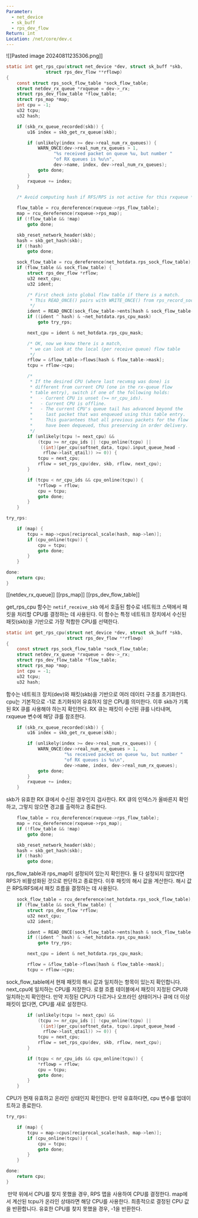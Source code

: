 ```yaml
---
Parameter:
  - net_device
  - sk_buff
  - rps_dev_flow
Return: int
Location: /net/core/dev.c
---
```


![[Pasted image 20240811235306.png]]
```c
static int get_rps_cpu(struct net_device *dev, struct sk_buff *skb,
		       struct rps_dev_flow **rflowp)
{
	const struct rps_sock_flow_table *sock_flow_table;
	struct netdev_rx_queue *rxqueue = dev->_rx;
	struct rps_dev_flow_table *flow_table;
	struct rps_map *map;
	int cpu = -1;
	u32 tcpu;
	u32 hash;

	if (skb_rx_queue_recorded(skb)) {
		u16 index = skb_get_rx_queue(skb);

		if (unlikely(index >= dev->real_num_rx_queues)) {
			WARN_ONCE(dev->real_num_rx_queues > 1,
				  "%s received packet on queue %u, but number "
				  "of RX queues is %u\n",
				  dev->name, index, dev->real_num_rx_queues);
			goto done;
		}
		rxqueue += index;
	}

	/* Avoid computing hash if RFS/RPS is not active for this rxqueue */

	flow_table = rcu_dereference(rxqueue->rps_flow_table);
	map = rcu_dereference(rxqueue->rps_map);
	if (!flow_table && !map)
		goto done;

	skb_reset_network_header(skb);
	hash = skb_get_hash(skb);
	if (!hash)
		goto done;

	sock_flow_table = rcu_dereference(net_hotdata.rps_sock_flow_table);
	if (flow_table && sock_flow_table) {
		struct rps_dev_flow *rflow;
		u32 next_cpu;
		u32 ident;

		/* First check into global flow table if there is a match.
		 * This READ_ONCE() pairs with WRITE_ONCE() from rps_record_sock_flow().
		 */
		ident = READ_ONCE(sock_flow_table->ents[hash & sock_flow_table->mask]);
		if ((ident ^ hash) & ~net_hotdata.rps_cpu_mask)
			goto try_rps;

		next_cpu = ident & net_hotdata.rps_cpu_mask;

		/* OK, now we know there is a match,
		 * we can look at the local (per receive queue) flow table
		 */
		rflow = &flow_table->flows[hash & flow_table->mask];
		tcpu = rflow->cpu;

		/*
		 * If the desired CPU (where last recvmsg was done) is
		 * different from current CPU (one in the rx-queue flow
		 * table entry), switch if one of the following holds:
		 *   - Current CPU is unset (>= nr_cpu_ids).
		 *   - Current CPU is offline.
		 *   - The current CPU's queue tail has advanced beyond the
		 *     last packet that was enqueued using this table entry.
		 *     This guarantees that all previous packets for the flow
		 *     have been dequeued, thus preserving in order delivery.
		 */
		if (unlikely(tcpu != next_cpu) &&
		    (tcpu >= nr_cpu_ids || !cpu_online(tcpu) ||
		     ((int)(per_cpu(softnet_data, tcpu).input_queue_head -
		      rflow->last_qtail)) >= 0)) {
			tcpu = next_cpu;
			rflow = set_rps_cpu(dev, skb, rflow, next_cpu);
		}

		if (tcpu < nr_cpu_ids && cpu_online(tcpu)) {
			*rflowp = rflow;
			cpu = tcpu;
			goto done;
		}
	}

try_rps:

	if (map) {
		tcpu = map->cpus[reciprocal_scale(hash, map->len)];
		if (cpu_online(tcpu)) {
			cpu = tcpu;
			goto done;
		}
	}

done:
	return cpu;
}
```

[[netdev_rx_queue]]
[[rps_map]]
[[rps_dev_flow_table]]

get_rps_cpu 함수는 `netif_receive_skb` 에서 호출된 함수로 네트워크 스택에서 패킷을 처리할 CPU를 결정하는 데 사용된다. 이 함수는 특정 네트워크 장치에서 수신된 패킷(skb)을 기반으로 가장 적합한 CPU를 선택한다.

``` c
static int get_rps_cpu(struct net_device *dev, struct sk_buff *skb,
                       struct rps_dev_flow **rflowp)
{
    const struct rps_sock_flow_table *sock_flow_table;
    struct netdev_rx_queue *rxqueue = dev->_rx;
    struct rps_dev_flow_table *flow_table;
    struct rps_map *map;
    int cpu = -1;
    u32 tcpu;
    u32 hash;
```
 
 함수는 네트워크 장치(dev)와 패킷(skb)을 기반으로 여러 데이터 구조를 초기화한다. cpu는 기본적으로 -1로 초기화되어 유효하지 않은 CPU를 의미한다. 이후 skb가 기록된 RX 큐를 사용해야 하는지 확인한다. RX 큐는 패킷이 수신된 큐를 나타내며, rxqueue 변수에 해당 큐를 참조한다.

``` c
    if (skb_rx_queue_recorded(skb)) {
        u16 index = skb_get_rx_queue(skb);

        if (unlikely(index >= dev->real_num_rx_queues)) {
            WARN_ONCE(dev->real_num_rx_queues > 1,
                      "%s received packet on queue %u, but number "
                      "of RX queues is %u\n",
                      dev->name, index, dev->real_num_rx_queues);
            goto done;
        }
        rxqueue += index;
    }
```

skb가 유효한 RX 큐에서 수신된 경우인지 검사한다. RX 큐의 인덱스가 올바른지 확인하고, 그렇지 않으면 경고를 출력하고 종료한다.

``` c
    flow_table = rcu_dereference(rxqueue->rps_flow_table);
    map = rcu_dereference(rxqueue->rps_map);
    if (!flow_table && !map)
        goto done;

    skb_reset_network_header(skb);
    hash = skb_get_hash(skb);
    if (!hash)
        goto done;
```

rps_flow_table과 rps_map이 설정되어 있는지 확인한다. 둘 다 설정되지 않았다면 RPS가 비활성화된 것으로 판단하고 종료한다. 이후 패킷의 해시 값을 계산한다. 해시 값은 RPS/RFS에서 패킷 흐름을 결정하는 데 사용된다.

``` c
    sock_flow_table = rcu_dereference(net_hotdata.rps_sock_flow_table);
    if (flow_table && sock_flow_table) {
        struct rps_dev_flow *rflow;
        u32 next_cpu;
        u32 ident;

        ident = READ_ONCE(sock_flow_table->ents[hash & sock_flow_table->mask]);
        if ((ident ^ hash) & ~net_hotdata.rps_cpu_mask)
            goto try_rps;

        next_cpu = ident & net_hotdata.rps_cpu_mask;

        rflow = &flow_table->flows[hash & flow_table->mask];
        tcpu = rflow->cpu;
```

sock_flow_table에서 현재 패킷의 해시 값과 일치하는 항목이 있는지 확인합니다. next_cpu에 일치하는 CPU를 저장한다. 로컬 흐름 테이블에서 패킷이 지정된 CPU와 일치하는지 확인한다. 만약 지정된 CPU가 다르거나 오프라인 상태이거나 큐에 더 이상 패킷이 없다면, CPU를 새로 설정한다.

``` c
        if (unlikely(tcpu != next_cpu) &&
            (tcpu >= nr_cpu_ids || !cpu_online(tcpu) ||
             ((int)(per_cpu(softnet_data, tcpu).input_queue_head -
              rflow->last_qtail)) >= 0)) {
            tcpu = next_cpu;
            rflow = set_rps_cpu(dev, skb, rflow, next_cpu);
        }

        if (tcpu < nr_cpu_ids && cpu_online(tcpu)) {
            *rflowp = rflow;
            cpu = tcpu;
            goto done;
        }
    }
```

CPU가 현재 유효하고 온라인 상태인지 확인한다. 만약 유효하다면, cpu 변수를 업데이트하고 종료한다.

``` c
try_rps:

    if (map) {
        tcpu = map->cpus[reciprocal_scale(hash, map->len)];
        if (cpu_online(tcpu)) {
            cpu = tcpu;
            goto done;
        }
    }

done:
    return cpu;
}
```

 만약 위에서 CPU를 찾지 못했을 경우, RPS 맵을 사용하여 CPU를 결정한다. map에서 계산된 tcpu가 온라인 상태라면 해당 CPU를 사용한다. 최종적으로 결정된 CPU 값을 반환합니다. 유효한 CPU를 찾지 못했을 경우, -1을 반환한다.